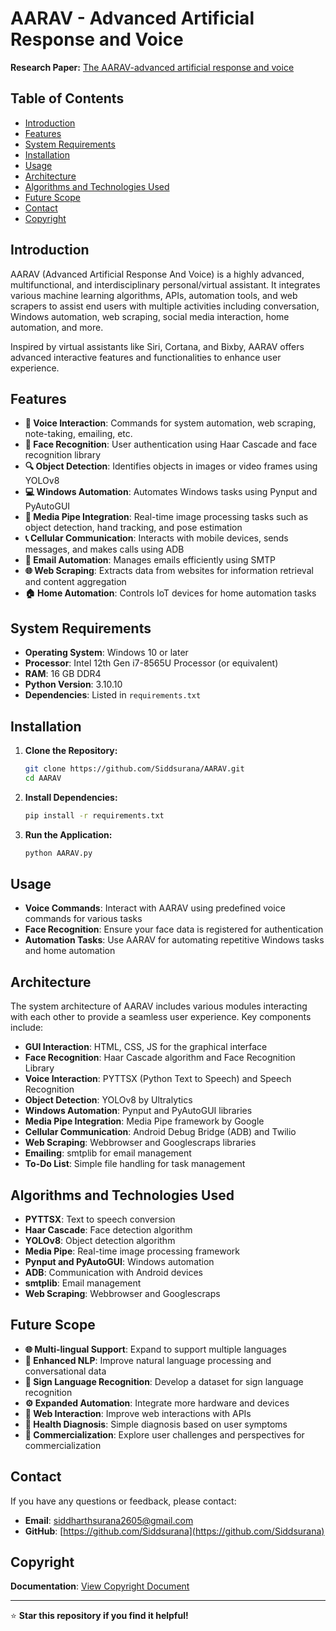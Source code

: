 # AARAV - Advanced Artificial Response and Voice

**Research Paper:** [The AARAV-advanced artificial response and voice](https://www.researchgate.net/publication/391510778_The_AARAV-advanced_artificial_response_and_voice)

## Table of Contents
- [Introduction](#introduction)
- [Features](#features)
- [System Requirements](#system-requirements)
- [Installation](#installation)
- [Usage](#usage)
- [Architecture](#architecture)
- [Algorithms and Technologies Used](#algorithms-and-technologies-used)
- [Future Scope](#future-scope)
- [Contact](#contact)
- [Copyright](#copyright)

## Introduction

AARAV (Advanced Artificial Response And Voice) is a highly advanced, multifunctional, and interdisciplinary personal/virtual assistant. It integrates various machine learning algorithms, APIs, automation tools, and web scrapers to assist end users with multiple activities including conversation, Windows automation, web scraping, social media interaction, home automation, and more. 

Inspired by virtual assistants like Siri, Cortana, and Bixby, AARAV offers advanced interactive features and functionalities to enhance user experience.

## Features

- **🎤 Voice Interaction**: Commands for system automation, web scraping, note-taking, emailing, etc.
- **👤 Face Recognition**: User authentication using Haar Cascade and face recognition library
- **🔍 Object Detection**: Identifies objects in images or video frames using YOLOv8
- **💻 Windows Automation**: Automates Windows tasks using Pynput and PyAutoGUI
- **📱 Media Pipe Integration**: Real-time image processing tasks such as object detection, hand tracking, and pose estimation
- **📞 Cellular Communication**: Interacts with mobile devices, sends messages, and makes calls using ADB
- **📧 Email Automation**: Manages emails efficiently using SMTP
- **🌐 Web Scraping**: Extracts data from websites for information retrieval and content aggregation
- **🏠 Home Automation**: Controls IoT devices for home automation tasks

## System Requirements

- **Operating System**: Windows 10 or later
- **Processor**: Intel 12th Gen i7-8565U Processor (or equivalent)
- **RAM**: 16 GB DDR4
- **Python Version**: 3.10.10
- **Dependencies**: Listed in `requirements.txt`

## Installation

1. **Clone the Repository:**
   ```bash
   git clone https://github.com/Siddsurana/AARAV.git
   cd AARAV
   ```

2. **Install Dependencies:**
   ```bash
   pip install -r requirements.txt
   ```

3. **Run the Application:**
   ```bash
   python AARAV.py
   ```

## Usage

- **Voice Commands**: Interact with AARAV using predefined voice commands for various tasks
- **Face Recognition**: Ensure your face data is registered for authentication
- **Automation Tasks**: Use AARAV for automating repetitive Windows tasks and home automation

## Architecture

The system architecture of AARAV includes various modules interacting with each other to provide a seamless user experience. Key components include:

- **GUI Interaction**: HTML, CSS, JS for the graphical interface
- **Face Recognition**: Haar Cascade algorithm and Face Recognition Library
- **Voice Interaction**: PYTTSX (Python Text to Speech) and Speech Recognition
- **Object Detection**: YOLOv8 by Ultralytics
- **Windows Automation**: Pynput and PyAutoGUI libraries
- **Media Pipe Integration**: Media Pipe framework by Google
- **Cellular Communication**: Android Debug Bridge (ADB) and Twilio
- **Web Scraping**: Webbrowser and Googlescraps libraries
- **Emailing**: smtplib for email management
- **To-Do List**: Simple file handling for task management

## Algorithms and Technologies Used

- **PYTTSX**: Text to speech conversion
- **Haar Cascade**: Face detection algorithm
- **YOLOv8**: Object detection algorithm
- **Media Pipe**: Real-time image processing framework
- **Pynput and PyAutoGUI**: Windows automation
- **ADB**: Communication with Android devices
- **smtplib**: Email management
- **Web Scraping**: Webbrowser and Googlescraps

## Future Scope

- **🌐 Multi-lingual Support**: Expand to support multiple languages
- **🧠 Enhanced NLP**: Improve natural language processing and conversational data
- **🤟 Sign Language Recognition**: Develop a dataset for sign language recognition
- **⚙️ Expanded Automation**: Integrate more hardware and devices
- **🔗 Web Interaction**: Improve web interactions with APIs
- **🏥 Health Diagnosis**: Simple diagnosis based on user symptoms
- **💼 Commercialization**: Explore user challenges and perspectives for commercialization

## Contact

If you have any questions or feedback, please contact:

- **Email**: siddharthsurana2605@gmail.com
- **GitHub**: [https://github.com/Siddsurana](https://github.com/Siddsurana)

## Copyright

**Documentation**: [View Copyright Document](https://drive.google.com/file/d/1-_Cpalrj0vJmk_k82Cx8G704GxH-zQ4B/view?usp=drive_link)

---

⭐ **Star this repository if you find it helpful!**
